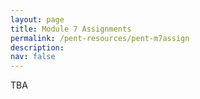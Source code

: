 ```yaml
---
layout: page
title: Module 7 Assignments
permalink: /pent-resources/pent-m7assign
description: 
nav: false
---
```


TBA